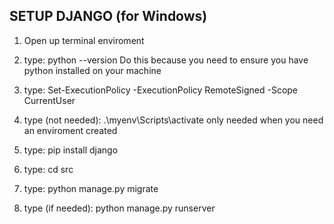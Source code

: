 ## SETUP DJANGO (for Windows) ##
1. Open up terminal enviroment 

2. type:
python --version
Do this because you need to ensure you have python installed on your machine

3. type: 
Set-ExecutionPolicy -ExecutionPolicy RemoteSigned -Scope CurrentUser

3. type (not needed): 
.\myenv\Scripts\activate
only needed when you need an enviroment created

4. type: 
pip install django

5. type: 
cd src

6. type: 
python manage.py migrate

7. type (if needed): 
python manage.py runserver



